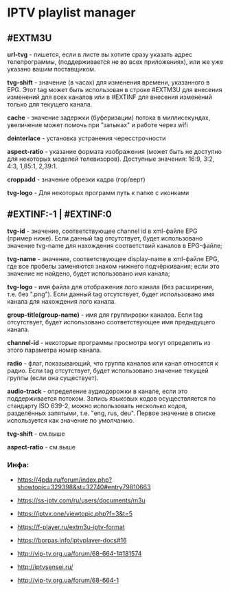 # IPTV playlist manager


## \#EXTM3U

**url-tvg** - пишется, если в листе вы хотите сразу указать адрес телепрограммы, (поддерживается не во всех приложениях), или же уже указано вашим поставщиком.

**tvg-shift** - значение (в часах) для изменения времени, указанного в EPG. Этот tag может быть использован в строке #EXTM3U для внесения изменений для всех каналов или в #EXTINF для внесения изменений только для текущего канала.

**cache** - значение задержки (буферизации) потока в миллисекундах, увеличение может помочь при "затыках" и работе через wifi

**deinterlace** - установка устранения чересстрочности

**aspect-ratio** - указание формата изображения (может быть не доступно для некоторых моделей телевизоров). Доступные значения: 16:9, 3:2, 4:3, 1,85:1, 2,39:1.

**croppadd** - значение обрезки кадра (гор/верт)

**tvg-logo** - Для некоторых программ путь к папке с иконками


## #EXTINF:-1 | #EXTINF:0


**tvg-id** - значение, соответствующее channel id в xml-файле EPG (пример ниже). Если данный tag отсутствует, будет использовано значение tvg-name для нахождения соответствий каналов в EPG-файле;

**tvg-name** - значение, соответствующее display-name в xml-файле EPG, где все пробелы заменяются знаком нижнего подчёркивания; если это значение не найдено, будет использовано имя канала;


**tvg-logo** - имя файла для отображения лого канала (без расширения, т.е. без ".png"). Если данный tag отсутствует, будет использовано имя канала для нахождения лого канала.

**group-title(group-name)**  - имя для группировки каналов. Если tag отсутствует, будет использовано соответствующее имя предыдущего канала.

**channel-id** - некоторые программы просмотра могут определить из этого параметра номер канала.

**radio** - флаг, показывающий, что группа каналов или канал относятся к радио. Если tag отсутствует, будет использовано значение текущей группы (если она существует).

**audio-track** - определение аудиодорожки в канале, если это поддерживается потоком. Запись языковых кодов осуществляется по стандарту ISO 639-2, можно использовать несколько кодов, разделённых запятыми, т.е. "eng, rus, deu". Первое значение в списке используется как значение по умолчанию.

**tvg-shift** - см.выше

**aspect-ratio** - см.выше


### Инфа:

  - https://4pda.ru/forum/index.php?showtopic=329398&st=32740#entry79810663

  - https://ss-iptv.com/ru/users/documents/m3u

  - https://iptvx.one/viewtopic.php?f=3&t=5

  - https://f-player.ru/extm3u-iptv-format

  - https://borpas.info/iptvplayer-docs#16

  - http://vip-tv.org.ua/forum/68-664-1#181574

  - http://iptvsensei.ru/

  - http://vip-tv.org.ua/forum/68-664-1
